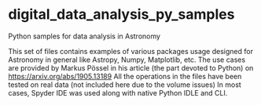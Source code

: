 # digital_data_analysis_py_samples
Python samples for data analysis in Astronomy

This set of files contains examples of various packages usage designed for Astronomy in general like Astropy, Numpy, Matplotlib, etc.
The use cases are provided by Markus Pössel in his article (the part devoted to Python) on https://arxiv.org/abs/1905.13189
All the operations in the files have been tested on real data (not included here due to the volume issues)
In most cases, Spyder IDE was used along with native Python IDLE and CLI.
